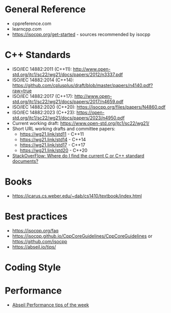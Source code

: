 # General Reference
* cppreference.com
* learncpp.com
* https://isocpp.org/get-started - sources recommended by isocpp

# C++ Standards
* ISO/IEC 14882:2011 (C++11): http://www.open-std.org/jtc1/sc22/wg21/docs/papers/2012/n3337.pdf
* ISO/IEC 14882:2014 (C++14): https://github.com/cplusplus/draft/blob/master/papers/n4140.pdf?raw=true
* ISO/IEC 14882:2017 (C++17): http://www.open-std.org/jtc1/sc22/wg21/docs/papers/2017/n4659.pdf
* ISO/IEC 14882:2020 (C++20): https://isocpp.org/files/papers/N4860.pdf
* ISO/IEC 14882:2023 (C++23): https://open-std.org/jtc1/sc22/wg21/docs/papers/2023/n4950.pdf
* Current working draft: https://www.open-std.org/jtc1/sc22/wg21/
* Short URL working drafts and committee papers:
    * https://wg21.link/std11 - C++11
    * https://wg21.link/std14 - C++14
    * https://wg21.link/std17 - C++17
    * https://wg21.link/std20 - C++20
* [StackOverFlow: Where do I find the current C or C++ standard documents?](https://stackoverflow.com/questions/81656/where-do-i-find-the-current-c-or-c-standard-documents)

# Books
* https://icarus.cs.weber.edu/~dab/cs1410/textbook/index.html

# Best practices
* https://isocpp.org/faq
* https://isocpp.github.io/CppCoreGuidelines/CppCoreGuidelines or https://github.com/isocpp
* https://abseil.io/tips/

# Coding Style

# Performance
* [Abseil Performance tips of the week](https://abseil.io/fast/)
